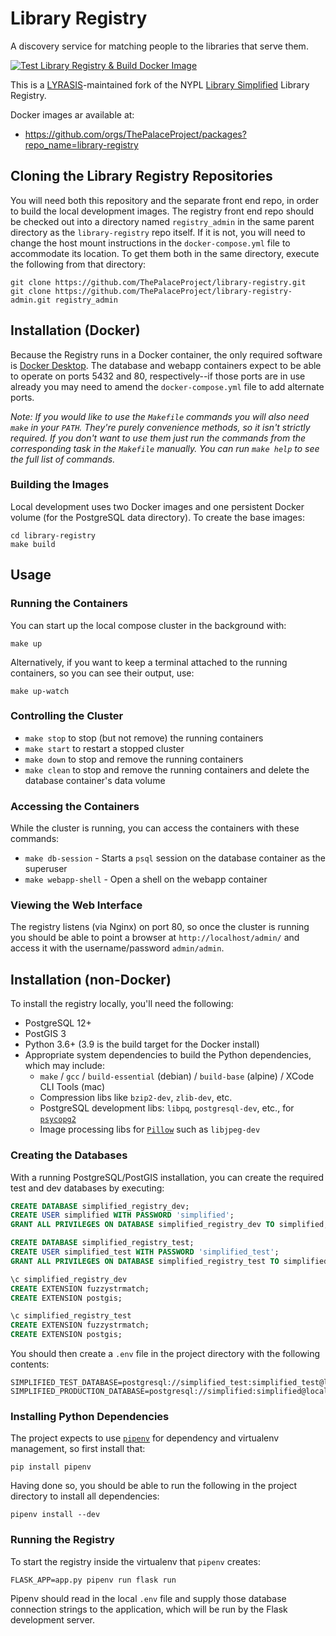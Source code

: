 # Library Registry

A discovery service for matching people to the libraries that serve them.

[![Test Library Registry & Build Docker Image](https://github.com/ThePalaceProject/library-registry/actions/workflows/test-build.yml/badge.svg)](https://github.com/ThePalaceProject/library-registry/actions/workflows/test-build.yml)

This is a [LYRASIS](http://lyrasis.org)-maintained fork of the NYPL [Library Simplified](http://www.librarysimplified.org/) Library Registry.

Docker images ar available at:
- https://github.com/orgs/ThePalaceProject/packages?repo_name=library-registry

## Cloning the Library Registry Repositories

You will need both this repository and the separate front end repo, in 
order to build the local development images. The registry front end repo
should be checked out into a directory named `registry_admin` in the same
parent directory as the `library-registry` repo itself. If it is not, you
will need to change the host mount instructions in the `docker-compose.yml`
file to accommodate its location. To get them both in the same directory, 
execute the following from that directory:

```shell
git clone https://github.com/ThePalaceProject/library-registry.git
git clone https://github.com/ThePalaceProject/library-registry-admin.git registry_admin
```

## Installation (Docker)

Because the Registry runs in a Docker container, the only required software is [Docker Desktop](https://www.docker.com/products/docker-desktop). The database and webapp containers expect to be able to operate on ports 5432 and 80, respectively--if those ports are in use already you may need to amend the `docker-compose.yml` file to add alternate ports.

_Note: If you would like to use the `Makefile` commands you will also need `make` in your `PATH`. They're purely convenience methods, so it isn't strictly required. If you don't want to use them just run the commands from the corresponding task in the `Makefile` manually. You can run `make help` to see the full list of commands._

### Building the Images

Local development uses two Docker images and one persistent Docker volume (for the PostgreSQL data directory). To create the base images:

```shell
cd library-registry
make build
```

## Usage

### Running the Containers

You can start up the local compose cluster in the background with:

```shell
make up
```

Alternatively, if you want to keep a terminal attached to the running containers, so you can see their output, use:

```shell
make up-watch
```

### Controlling the Cluster

* `make stop` to stop (but not remove) the running containers
* `make start` to restart a stopped cluster
* `make down` to stop and remove the running containers
* `make clean` to stop and remove the running containers and delete the database container's data volume

### Accessing the Containers

While the cluster is running, you can access the containers with these commands:

* `make db-session` - Starts a `psql` session on the database container as the superuser
* `make webapp-shell` - Open a shell on the webapp container

### Viewing the Web Interface

The registry listens (via Nginx) on port 80, so once the cluster is running you should be able to point a browser at `http://localhost/admin/` and access it with the username/password `admin/admin`.

## Installation (non-Docker)

To install the registry locally, you'll need the following:

* PostgreSQL 12+
* PostGIS 3
* Python 3.6+ (3.9 is the build target for the Docker install)
* Appropriate system dependencies to build the Python dependencies, which may include:
    * `make` / `gcc` / `build-essential` (debian) / `build-base` (alpine) / XCode CLI Tools (mac)
    * Compression libs like `bzip2-dev`, `zlib-dev`, etc.
    * PostgreSQL development libs: `libpq`, `postgresql-dev`, etc., for [`psycopg2`](https://www.psycopg.org)
    * Image processing libs for [`Pillow`](https://pillow.readthedocs.io/en/stable/) such as `libjpeg-dev`

### Creating the Databases

With a running PostgreSQL/PostGIS installation, you can create the required test and dev databases by executing:

```SQL
CREATE DATABASE simplified_registry_dev;
CREATE USER simplified WITH PASSWORD 'simplified';
GRANT ALL PRIVILEGES ON DATABASE simplified_registry_dev TO simplified;

CREATE DATABASE simplified_registry_test;
CREATE USER simplified_test WITH PASSWORD 'simplified_test';
GRANT ALL PRIVILEGES ON DATABASE simplified_registry_test TO simplified_test;

\c simplified_registry_dev
CREATE EXTENSION fuzzystrmatch;
CREATE EXTENSION postgis;

\c simplified_registry_test
CREATE EXTENSION fuzzystrmatch;
CREATE EXTENSION postgis;
```

You should then create a `.env` file in the project directory with the following contents:

```SHELL
SIMPLIFIED_TEST_DATABASE=postgresql://simplified_test:simplified_test@localhost:5432/simplified_registry_test
SIMPLIFIED_PRODUCTION_DATABASE=postgresql://simplified:simplified@localhost:5432/simplified_registry_dev
```

### Installing Python Dependencies

The project expects to use [`pipenv`](https://pypi.org/project/pipenv/) for dependency and virtualenv management, so first install that:

```shell
pip install pipenv
```

Having done so, you should be able to run the following in the project directory to install all dependencies:

```
pipenv install --dev
```

### Running the Registry

To start the registry inside the virtualenv that `pipenv` creates:

```shell
FLASK_APP=app.py pipenv run flask run
```

Pipenv should read in the local `.env` file and supply those database connection strings to the application, which will be run by the Flask development server.
